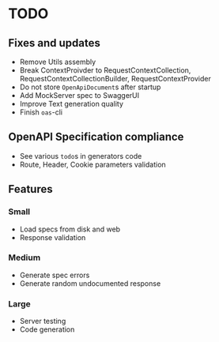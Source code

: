 # TODO


## Fixes and updates

* Remove Utils assembly
* Break ContextProivder to RequestContextCollection, RequestContextCollectionBuilder, RequestContextProvider
* Do not store `OpenApiDocument`s after startup
* Add MockServer spec to SwaggerUI
* Improve Text generation quality
* Finish `oas`-cli

## OpenAPI Specification compliance

* See various `todo`s in generators code
* Route, Header, Cookie parameters validation


## Features

### Small

* Load specs from disk and web
* Response validation

### Medium

* Generate spec errors
* Generate random undocumented response

### Large

* Server testing
* Code generation